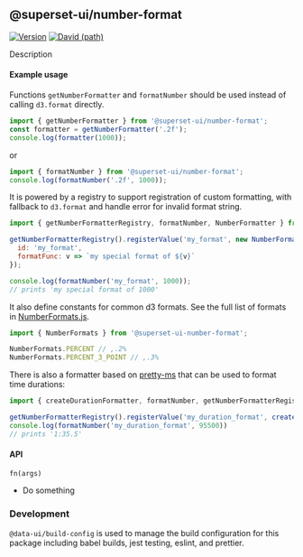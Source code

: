 ## @superset-ui/number-format

[![Version](https://img.shields.io/npm/v/@superset-ui/number-format.svg?style=flat)](https://img.shields.io/npm/v/@superset-ui/number-format.svg?style=flat)
[![David (path)](https://img.shields.io/david/apache-superset/superset-ui.svg?path=packages%2Fsuperset-ui-number-format&style=flat-square)](https://david-dm.org/apache-superset/superset-ui?path=packages/superset-ui-number-format)

Description

#### Example usage

Functions `getNumberFormatter` and `formatNumber` should be used instead of calling `d3.format` directly.

```js
import { getNumberFormatter } from '@superset-ui/number-format';
const formatter = getNumberFormatter('.2f');
console.log(formatter(1000));
```

or

```js
import { formatNumber } from '@superset-ui/number-format';
console.log(formatNumber('.2f', 1000));
```

It is powered by a registry to support registration of custom formatting, with fallback to `d3.format` and handle error for invalid format string.

```js
import { getNumberFormatterRegistry, formatNumber, NumberFormatter } from '@superset-ui/number-format';

getNumberFormatterRegistry().registerValue('my_format', new NumberFormatter({
  id: 'my_format',
  formatFunc: v => `my special format of ${v}`
});

console.log(formatNumber('my_format', 1000));
// prints 'my special format of 1000'
```

It also define constants for common d3 formats. See the full list of formats  in [NumberFormats.js](https://github.com/apache-superset/superset-ui/blob/master/packages/superset-ui-number-format/src/NumberFormats.js).

```js
import { NumberFormats } from '@superset-ui-number-format';

NumberFormats.PERCENT // ,.2%
NumberFormats.PERCENT_3_POINT // ,.3%
```

There is also a formatter based on [pretty-ms](https://www.npmjs.com/package/pretty-ms) that can be used to format time durations:

```js
import { createDurationFormatter, formatNumber, getNumberFormatterRegistry } from from '@superset-ui-number-format';

getNumberFormatterRegistry().registerValue('my_duration_format', createDurationFormatter({ colonNotation: true });
console.log(formatNumber('my_duration_format', 95500))
// prints '1:35.5'
```

#### API

`fn(args)`

- Do something

### Development

`@data-ui/build-config` is used to manage the build configuration for this package including babel
builds, jest testing, eslint, and prettier.
